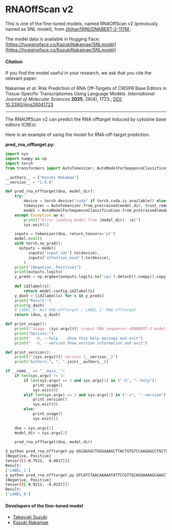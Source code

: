 # RNAOffScan v2

This is one of the fine-tuned models, named RNAOffScan v2 (previously named as SNL model), from [zhihan1996/DNABERT-2-117M
](https://huggingface.co/zhihan1996/DNABERT-2-117M).

The model data is available in Hugging Face: [https://huggingface.co/KazukiNakamae/SNLmodel](https://huggingface.co/KazukiNakamae/SNLmodel)

#### Citation

If you find the model useful in your research, we ask that you cite the relevant paper:

Nakamae *et al*. Risk Prediction of RNA Off-Targets of CRISPR Base Editors in Tissue-Specific Transcriptomes Using Language Models. *International Journal of Molecular Sciences* **2025**, 26(4), 1723.; [DOI: 10.3390/ijms26041723](https://doi.org/10.3390/ijms26041723)

---

The RNAOffScan v2 can predict the RNA offtarget induced by cytosine base editors (CBEs).

Here is an example of using the model for RNA-off-target prediction.

**pred_rna_offtarget.py:**

```python
import sys
import numpy as np
import torch
from transformers import AutoTokenizer, AutoModelForSequenceClassification

__authors__ = ["Kazuki Nakamae"]
__version__ = "1.0.0"

def pred_rna_offtarget(dna, model_dir):
    try:
        device = torch.device("cuda" if torch.cuda.is_available() else "cpu")
        tokenizer = AutoTokenizer.from_pretrained(model_dir, trust_remote_code=True)
        model = AutoModelForSequenceClassification.from_pretrained(model_dir, trust_remote_code=True).to(device)
    except Exception as e:
        print(f"Error loading model from {model_dir}: {e}")
        sys.exit(1)

    inputs = tokenizer(dna, return_tensors='pt')
    model.eval() 
    with torch.no_grad():
      outputs = model(
          inputs["input_ids"].to(device), 
          inputs["attention_mask"].to(device),
        )
    print("[Negative, Positive]")
    print(outputs.logits)
    y_preds = np.argmax(outputs.logits.to('cpu').detach().numpy().copy(), axis=1)
    
    def id2label(x):
        return model.config.id2label[x]
    y_dash = [id2label(x) for x in y_preds]
    print("Result:")
    print(y_dash)
    # LABEL_0: Not RNA-offtarget / LABEL_1: RNA-offtarget
    return (dna, y_dash)

def print_usage():
    print(f"Usage: {sys.argv[0]} <input DNA sequence> <DNABERT-2 model directory>")
    print("Options:")
    print("  -h, --help    Show this help message and exit")
    print("  -v, --version Show version information and exit")

def print_version():
    print(f"{sys.argv[0]} version {__version__}")
    print("Authors:", ", ".join(__authors__))

if __name__ == "__main__":
    if len(sys.argv) != 3:
        if len(sys.argv) == 2 and sys.argv[1] in ("-h", "--help"):
            print_usage()
            sys.exit(0)
        elif len(sys.argv) == 2 and sys.argv[1] in ("-v", "--version"):
            print_version()
            sys.exit(0)
        else:
            print_usage()
            sys.exit(1)
    
    dna = sys.argv[1]
    model_dir = sys.argv[2]

    pred_rna_offtarget(dna, model_dir)
```

```bash
$ python pred_rna_offtarget.py GGCAGGGCTGGGGAAGCTTACTGTGTCCAAGAGCCTGCTG KazukiNakamae/SNLmodel;
[Negative, Positive]
tensor([[-0.7521,  0.4817]])
Result:
['LABEL_1']
$ python pred_rna_offtarget.py GTCATCTAACAAAAATATTCCGTTGCAGGAAAAGCAAGCT KazukiNakamae/SNLmodel;
[Negative, Positive]
tensor([[ 0.9211, -0.8157]])
Result:
['LABEL_0']
```

#### Developers of the fine-tuned model
- [Takayuki Suzuki](https://github.com/szktkyk)
- [Kazuki Nakamae](https://github.com/KazukiNakamae)
